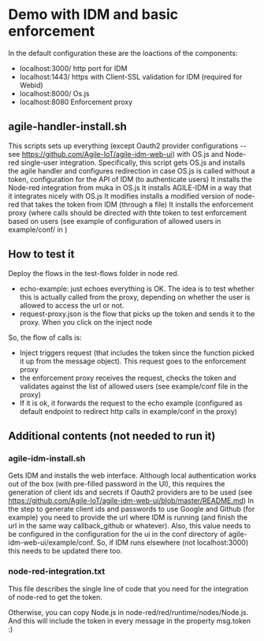 # Demo with IDM and basic enforcement

In the default configuration these are the loactions of the components:

* localhost:3000/ http port for IDM
* localhost:1443/ https with Client-SSL validation for IDM (required for Webid)
* localhost:8000/ Os.js
* localhost:8080 Enforcement proxy

## agile-handler-install.sh

This scripts sets up everything (except Oauth2 provider configurations -- see https://github.com/Agile-IoT/agile-idm-web-ui) with OS.js and Node-red single-user integration.
Specifically, this script gets OS.js and installs the agile handler and configures redirection in case OS.js is called without a token, configuration for the API of IDM (to authenticate users)
It installs the Node-red integration from muka in OS.js
It installs AGILE-IDM in a way that it integrates nicely with OS.js
It modifies installs a modified version of node-red that takes the token from IDM (through a file)
It installs the enforcement proxy (where calls should be directed with thte token to test enforcement based on users (see example of configuration of allowed users in example/conf/ in )

## How to test it

Deploy the flows in the test-flows folder in node red.
* echo-example: just echoes everything is OK. The idea is to test whether this is actually called from the proxy, depending on whether the user is allowed to access the url or not.
* request-proxy.json is the flow that picks up the token and sends it to the proxy. When you click on the inject node

So, the flow of calls is:

* Inject triggers request (that includes the token since the function picked it up from the message object). This request goes to the enforcement proxy
* the enforcement proxy receives the request, checks the token and validates against the list of allowed users (see example/conf file in the proxy)
* If it is ok, it forwards the request to the echo example (configured as default endpoint to redirect http calls in example/conf in the proxy)



## Additional contents (not needed to run it)

### agile-idm-install.sh

Gets IDM and installs the web interface. Although local authentication works out of the box (with pre-filled password in the UI), this requires the generation of client ids and secrets if Oauth2 providers are to be used (see https://github.com/Agile-IoT/agile-idm-web-ui/blob/master/README.md)
In the step to generate client ids and passwords to use Google and Github (for example) you need to provide the url where IDM is running (and finish the url in the same way callback_github or whatever).
Also, this value needs to be configured in the configuration for the ui in the conf directory of agile-idm-web-ui/example/conf. So, if IDM runs elsewhere (not localhost:3000) this needs to be updated there too.

### node-red-integration.txt

This file describes the single line of code that you need for the integration of node-red to get the token.

Otherwise, you can copy Node.js in  node-red/red/runtime/nodes/Node.js. And this will include the token in every message in the property msg.token :)
